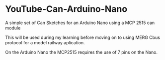# YouTube-Can-Arduino-Nano
A simple set of Can Sketches for an Arduino Nano using a MCP 2515 can module

This will be used during my learning before moving on to using MERG Cbus protocol for a model railway aplication.

On the Arduino Nano the MCP2515 requires the use of 7 pins on the Nano.

